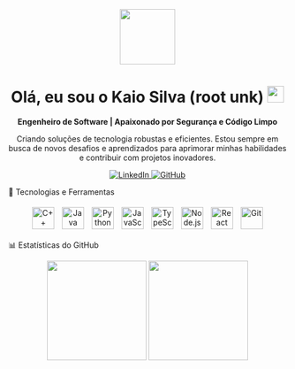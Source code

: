 <div align="center">
<img src="https://media.giphy.com/media/v1.Y2lkPTc5MGI3NjExZzRzZGR3c2Z4eGd6dGNkeW53a29tZXJzN3B0cGFsN2Y0Z3g4c3ZpZCZlcD12MV9pbnRlcm5hbF9naWZfYnlfaWQmY3Q9Zw/3oKIPnAiaMCws8nOsE/giphy.gif" width="100" />
</div>

<h1 align="center">
Olá, eu sou o Kaio Silva (root unk)
<img src="https://media.giphy.com/media/hvRJCLFzcasrR4ia7z/giphy.gif" width="30px"/>
</h1>

<p align="center">
<strong>Engenheiro de Software | Apaixonado por Segurança e Código Limpo</strong>
</p>

<p align="center">
Criando soluções de tecnologia robustas e eficientes. Estou sempre em busca de novos desafios e aprendizados para aprimorar minhas habilidades e contribuir com projetos inovadores.
</p>

<p align="center">
<a href="https://linkedin.com/in/rootunk" target="_blank">
<img src="https://img.shields.io/badge/LinkedIn-0077B5?style=for-the-badge&logo=linkedin&logoColor=white" alt="LinkedIn"/>
</a>
<a href="https://github.com/rootunk" target="_blank">
<img src="https://img.shields.io/badge/GitHub-100000?style=for-the-badge&logo=github&logoColor=white" alt="GitHub"/>
</a>
</p>

🚀 Tecnologias e Ferramentas
<p align="center">
<img alt="C++" title="C++" width="40px" style="padding: 5px;" src="https://cdn.jsdelivr.net/gh/devicons/devicon@latest/icons/cplusplus/cplusplus-original.svg" />
<img alt="Java" title="Java" width="40px" style="padding: 5px;" src="https://cdn.jsdelivr.net/gh/devicons/devicon@latest/icons/java/java-original.svg" />
<img alt="Python" title="Python" width="40px" style="padding: 5px;" src="https://cdn.jsdelivr.net/gh/devicons/devicon@latest/icons/python/python-original.svg" />
<img alt="JavaScript" title="JavaScript" width="40px" style="padding: 5px;" src="https://cdn.jsdelivr.net/gh/devicons/devicon@latest/icons/javascript/javascript-original.svg" />
<img alt="TypeScript" title="TypeScript" width="40px" style="padding: 5px;" src="https://cdn.jsdelivr.net/gh/devicons/devicon@latest/icons/typescript/typescript-original.svg" />
<img alt="Node.js" title="Node.js" width="40px" style="padding: 5px;" src="https://cdn.jsdelivr.net/gh/devicons/devicon@latest/icons/nodejs/nodejs-original.svg" />
<img alt="React" title="React" width="40px" style="padding: 5px;" src="https://cdn.jsdelivr.net/gh/devicons/devicon@latest/icons/react/react-original.svg" />
<img alt="Git" title="Git" width="40px" style="padding: 5px;" src="https://cdn.jsdelivr.net/gh/devicons/devicon@latest/icons/git/git-original.svg" />
</p>

📊 Estatísticas do GitHub
<div align="center">
<img height="180em" src="https://github-readme-stats.vercel.app/api?username=rootunk&show_icons=true&theme=dracula&include_all_commits=true&count_private=true"/>
<img height="180em" src="https://github-readme-stats.vercel.app/api/top-langs/?username=rootunk&layout=compact&langs_count=7&theme=dracula"/>
</div>
